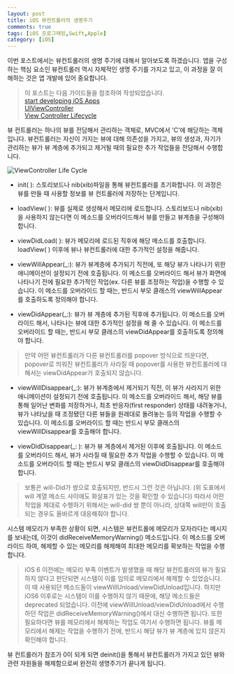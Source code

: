 ```yaml
---
layout: post
title: iOS 뷰컨트롤러의 생명주기
comments: true
tags: [iOS 프로그래밍,Swift,Apple]
category: [iOS]
---  
```


이번 포스트에서는 뷰컨트롤러의 생명 주기에 대해서 알아보도록 하겠습니다. 앱을 구성하는 핵심 요소인 뷰컨트롤러 역시 자체적인 생명 주기를 가지고 있고, 이 과정을 잘 이해하는 것은 앱 개발에 있어 중요합니다.

> 이 포스트는 다음 가이드들을 참조하여 작성되었습니다.  
> [start developing iOS Apps](https://developer.apple.com/library/archive/referencelibrary/GettingStarted/DevelopiOSAppsSwift/WorkWithViewControllers.html#//apple_ref/doc/uid/TP40015214-CH6-SW1)  
> [UIViewController](https://developer.apple.com/documentation/uikit/uiviewcontroller)  
> [View Controller Lifecycle](https://github.com/codepath/ios_guides/wiki/View-Controller-Lifecycle)

뷰 컨트롤러는 하나의 뷰를 전담해서 관리하는 객체로, MVC에서 'C'에 해당하는 객체입니다. 뷰컨트롤러는 자신이 가지는 뷰에 대해 의존성을 가지고, 뷰의 생성과, 자기가 관리하는 뷰가 뷰 계층에 추가되고 제거될 때의 필요한 추가 작업들을 전담해서 수행합니다.

![ViewController Life Cycle]({{"/img/ViewControllerLifeCycle.png"}})

* init( ): 스토리보드나 nib(xib)파일을 통해 뷰컨트롤러를 초기화합니다. 이 과정은 뷰를 만들 때 사용할 정보를 뷰 컨트롤러에 저장하는 단계입니다.

* loadView( ): 뷰를 실제로 생성해서 메모리에 로드합니다. 스토리보드나 nib(xib)을 사용하지 않는다면 이 메소드를 오버라이드해서 뷰를 만들고 뷰계층을 구성해야 합니다.

* viewDidLoad( ): 뷰가 메모리에 로드된 직후에 해당 메소드를 호출합니다. loadView( ) 이후에 뷰나 뷰컨트롤러에 대한 추가적인 설정을 해줍니다.

* viewWillAppear(_:): 뷰가 뷰계층에 추가되기 직전에, 또 해당 뷰가 나타나기 위한 애니메이션이 설정되기 전에 호출됩니다. 이 메소드를 오버라이드 해서 뷰가 화면에 나타나기 전에 필요한 추가적인 작업(ex. 다른 뷰를 조정하는 작업)을 수행할 수 있습니다. 이 메소드를 오버라이드 할 때는, 반드시 부모 클래스의 viewWillAppear를 호출하도록 정의해야 합니다.

* viewDidAppear(_:): 뷰가 뷰 계층에 추가된 직후에 추가됩니다. 이 메소드를 오버라이드 해서, 나타나는 뷰에 대한 추가적인 설정을 해 줄 수 있습니다. 이 메소드를 오버라이드 할 때는, 반드시 부모 클래스의 viewDidAppear를 호출하도록 정의해야 합니다.

> 만약 어떤 뷰컨트롤러가 다른 뷰컨트롤러를 popover 방식으로 띄운다면, popover로 띄워진 뷰컨트롤러가 사라질 때 popover를 사용한 뷰컨트롤러에 대해서는 viewDidAppear가 호출되지 않습니다.

* viewWillDisappear(_:): 뷰가 뷰계층에서 제거되기 직전, 이 뷰가 사라지기 위한 애니메이션이 설정되기 전에 호출됩니다. 이 메소드를 오버라이드 해서, 해당 뷰를 통해 일어난 변화를 저장하거나, 최초 반응자(first responder) 상태를 내려놓거나, 뷰가 나타났을 때 조정됐던 다른 뷰들을 원래대로 돌려놓는 등의 작업을 수행할 수 있습니다. 이 메소드를 오버라이드 할 때는 반드시 부모 클래스의 viewWillDisappear를 호출해야 합니다.

* viewDidDisappear(_: ): 뷰가 뷰 계층에서 제거된 이후에 호출됩니다. 이 메소드를 오버라이드 해서, 뷰가 사라질 때 필요한 추가 작업을 수행할 수 있습니다. 이 메소드를 오버라이드 할 때는 반드시 부모 클래스의 viewDidDisappear를 호출해야 합니다.

> 보통은 will-Did가 쌍으로 호출되지만, 반드시 그런 것은 아닙니다. (위 도표에서 will 계열 메소드 사이에도 화살표가 있는 것을 확인할 수 있습니다) 따라서 어떤 작업을 제대로 수행하기 위해서는 will-did 쌍 뿐이 아니라, 상대쪽 will만이 호출되는 경우도 올바르게 대응해줘야 합니다.

시스템 메모리가 부족한 상황이 되면, 시스템은 뷰컨트롤에 메모리가 모자라다는 메시지를 보내는데, 이것이 didReceiveMemoryWarning() 메소드입니다. 이 메소드를 오버라이드 하여, 해제할 수 있는 메모리를 해제해여 최대한 메모리를 확보하는 작업을 수행합니다.

> iOS 6 이전에는 메모리 부족 이벤트가 발생했을 때 해당 뷰컨트롤러의 뷰가 필요하지 않다고 판단되면 시스템이 이를 임의로 메모리에서 해제할 수 있었습니다. 이 때 사용되던 메소드들이 viewWillUnload/viewDidUnload입니다. 하지만 iOS6 이후로는 시스템이 이를 수행하지 않기 때문에, 해당 메소드들은 deprecated 되었습니다. 이전에 viewWillUnload/viewDidUnload에서 수행하던 작업은 didReceiveMemoryWarning()에서 대신 수행하면 됩니다. 또한 필요하다면 뷰를 메모리에서 해제하는 작업도 여기서 수행하면 됩니다. 뷰를 메모리에서 해제는 작업을 수행하기 전에, 반드시 해당 뷰가 뷰 계층에 있지 않은지 확인해야 합니다.

뷰 컨트롤러가 참조가 0이 되게 되면 deinit()을 통해서 뷰컨트롤러가 가지고 있던 뷰와 관련 자원들을 해제함으로써 완전히 생명주기가 끝나게 됩니다.